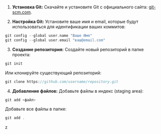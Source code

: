 1. **Установка Git:**
     Скачайте и установите Git с официального сайта: [git-scm.com](https://git-scm.com/).
 
2. **Настройка Git:**
	 Установите ваше имя и email, которые будут использоваться для идентификации ваших коммитов:
```cpp
git config --global user.name "Ваше Имя"
git config --global user.email "ваш@email.com"
```

3. **Создание репозитория:**
	Создайте новый репозиторий в папке проекта:
```cpp
git init
```
Или клонируйте существующий репозиторий:
```cpp
git clone https://github.com/username/repository.git
```

4. **Добавление файлов:**
	Добавьте файлы в индекс (staging area):
```cpp
git add <файл>
```
Добавьте все файлы в папке:
```cpp
git add .
```
z